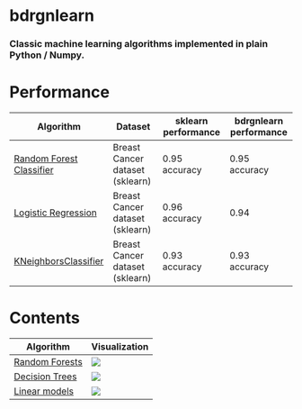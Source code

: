 # bdrgnlearn

### Classic machine learning algorithms implemented in plain Python / Numpy. 

# Performance
| Algorithm | Dataset | sklearn performance | bdrgnlearn performance |
| ------------- | ------------- | ------------- | ------------- | 
| [Random Forest Classifier](bdrgnlearn/ensemble.py) | Breast Cancer dataset (sklearn) | 0.95 accuracy | 0.95 accuracy |
| [Logistic Regression](bdrgnlearn/linear_model.py) | Breast Cancer dataset (sklearn) | 0.96 accuracy | 0.94 |
| [KNeighborsClassifier](bdrgnlearn/neighbors.py) | Breast Cancer dataset (sklearn) | 0.93 accuracy | 0.93 accuracy |




# Contents

| Algorithm | Visualization | 
| ------------- | ------------- | 
| [Random Forests](bdrgnlearn/ensemble.py) | ![](demo_gifs/rf_demo.gif) |
| [Decision Trees](bdrgnlearn/tree.py) | ![](demo_gifs/decision_tree_demo.gif) | 
| [Linear models](bdrgnlearn/linear_model.py)  | ![](demo_gifs/linreg_sgd_demo.gif) | 
